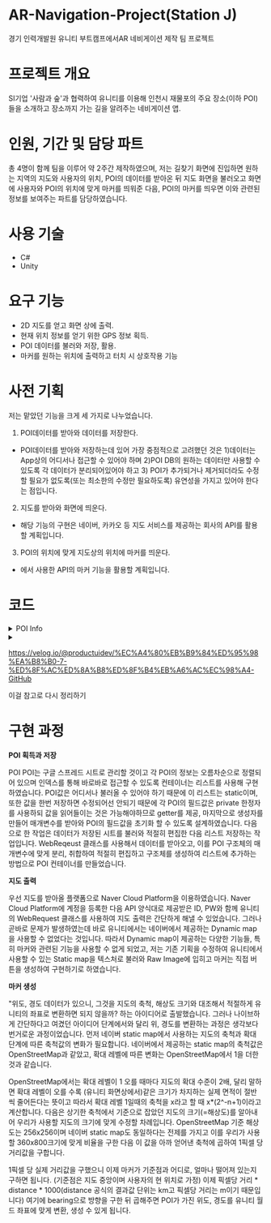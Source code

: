# AR-Navigation-Project(Station J)

경기 인력개발원 유니티 부트캠프에서AR 네비게이션 제작 팀 프로젝트


# 프로젝트 개요

SI기업 '사람과 숲'과 협력하여 유니티를 이용해 인천시 재물포의 주요 장소(이하 POI)들을 소개하고 장소까지 가는 길을 알려주는 네비게이션 앱.

# 인원, 기간 및 담당 파트

총 4명이 함께 팀을 이루어 약 2주간 제작하였으며, 저는 길찾기 화면에 진입하면 원하는 지역의 지도와 사용자의 위치, POI의 데이터를 받아온 뒤 지도 화면을 불러오고 화면에 사용자와 POI의 위치에 맞게 마커를 띄워준 다음, POI의 마커를 띄우면 이와 관련된 정보를 보여주는 파트를 담당하였습니다.

# 사용 기술
- C#
- Unity


# 요구 기능

- 2D 지도를 얻고 화면 상에 출력.
- 현재 위치 정보를 얻기 위한 GPS 정보 획득.
- POI 데이터를 불러와 저장, 활용.
- 마커를 원하는 위치에 출력하고 터치 시 상호작용 기능

# 사전 기획

저는 맡았던 기능을 크게 세 가지로 나누었습니다.

1. POI데이터를 받아와 데이터를 저장한다.
- POI데이터를 받아와 저장하는데 있어 가장 중점적으로 고려했던 것은 1)데이터는 App상의 어디서나 접근할 수 있어야 하며 2)POI DB의 원하는 데이터만 사용할 수 있도록 각 데이터가 분리되어있어야 하고 3) POI가 추가되거나 제거되더라도 수정할 필요가 없도록(또는 최소한의 수정만 필요하도록) 유연성을 가지고 있어야 한다는 점입니다.
   
 2. 지도를 받아와 화면에 띄운다.
- 해당 기능의 구현은 네이버, 카카오 등 지도 서비스를 제공하는 회사의 API를 활용할 계획입니다.
   
 3. POI의 위치에 맞게 지도상의 위치에 마커를 띄운다.
- 에서 사용한 API의 마커 기능을 활용할 계획입니다.

# 코드
<details>
<summary>POI Info</summary>
<br>
   
```
/// <summary>
/// POI 데이터를 저장하는 컨테이너와 POI 데이터를 받아와서 컨테이너에 저장하는 스크립트
/// </summary>
public struct POIData   //저장할 POI의 정보가 담긴 구조체

{
    private int number;
    private string category;
    private string name;
    private double latitude;
    private double longitude;
    private string branch;
    private string address;
    private string description;
    private string eventinformation;


    //생성자로 POI 데이터 담기
    public POIData(int number, string category, string name, string branch, double latitude, double longtitude, string address, string description, string eventinformation)
    {
        this.number = number;
        this.category = category;
        this.name = name;
        this.branch = branch;
        this.description = description;
        this.address = address;
        this.latitude = latitude;
        this.longitude = longtitude;
        this.eventinformation = eventinformation;
    }

    //read only 프로퍼티로 POI 데이터 출력
    public int Number() => number;
    public string Category() => category;
    public string Name() => name;
    public string Branch() => branch;
    public double Latitude() => latitude;
    public double Longitude() => longitude;
    public string Address() => address;
    public string Description() =>description;
    public string Eventinformation() =>eventinformation;
}


public static class POI   // POI데이터는 공유할 것이므로 static, 리스트로 구현
{
    public static List<POIData> datalist = new List<POIData>();
}



public class POI_Info : MonoBehaviour
{
    [Header("POI데이터가 있는 웹 주소")]
    [SerializeField] string POIwebURL;
    [SerializeField] string POIsheetName;
    [SerializeField] string POIrange;

    private void Awake()
    {
        StartCoroutine(requestGetPOI()); // POI 요청 시작
    }
    IEnumerator requestGetPOI()  //인터넷에서 POI 데이터를 받아와 POI.datalist에 저장하는 메서드
    {
        UnityWebRequest WebData = UnityWebRequest.Get($"{POIwebURL}&{POIsheetName}&{POIrange}");

        

        yield return WebData.SendWebRequest();  //POI 정보가 있는 주소로부터 데이터 받아오기 요청

        string json = WebData.downloadHandler.text;  //받아온 데이터를 저장.

        string[] jsonRow = json.Split('\n');    //받아온 데이터를 POI별로 분리.


        string[] splited=new string[jsonRow[0].Length]; //POI의 각각의 정보를 분리할 배열

        for (int i = 0; i < jsonRow.Length; i++)
        {
            jsonRow[i] = jsonRow[i].Replace("\"", string.Empty);    //필요없는 문자 지우기

            if (i % 2 == 0)  //셀 하나에 줄이 두개인 데이터가 있어 두번째 줄을 처리하기 위한 구분. 첫째줄일 경우
            {
                splited = jsonRow[i].Split(',');   // ,를 기준으로 분리

                if (splited.Length > 1 && splited[1] == "") splited[1] = POI.datalist.Last().Category();
                //카테고리의 셀이 병합된 상태라 ""로 나오는 때가 있어 바로 직전의 카테고리 셀로 적용되게끔 처리

            }

            else
            {
                string[] desAndEvent = jsonRow[i].Split(',');   // ,를 기준으로 분리


                if (int.TryParse(splited[0], out int splited_1)
                    &&double.TryParse(splited[5], out double splited_2)
                    && double.TryParse(splited[4], out double splited_3))   //문자열로 받아온 POI의 번호와 위경도를 변환
                {
                    POI.datalist.Add(new POIData(splited_1, splited[1], splited[3], splited[6], splited_2, splited_3, splited[7], desAndEvent[0], desAndEvent[1]));
                    //분리한 POI데이터를 알맞게 분배하여 datalist에 POI데이터 생성

                }
            }
        }


        yield break;

    }

}
```




<details>
<summary>MapRequest</summary>
<br>
   
```
/// <summary>
/// 네이버 지도 API를 사용하여 2D static 지도를 받아와 화면에 출력하는 스크립트
/// </summary>

public class MapRequestManager : MonoBehaviour
{
    [Header("네이버 API를 받기 위한 정보")]
    [SerializeField]string mapBaseURL = "https://naveropenapi.apigw.ntruss.com/map-static/v2/raster"; 
    [SerializeField]string clientID = "r2kal6fto4";
    [SerializeField]string clientPW = "hEidFWsoN8dBnqFCreezcSC5HEE1NuYMNTmboVNz";

    [Header("지도 표시할 캔버스 이미지")]
    [SerializeField] RawImage MapImage;

    [Header("지도정보")]
    int width = 360;
    int height = 800;
    double latitude =0f;
    double longitude =0f;
    [SerializeField]int MapSizeLevel=17;


    [Header("GPS를 받기 위한 정보")]
     GPS gps;

    [Header("마커를 생성하는 스크립트")]
    MarkerInstantiate markerInstantiate;

    void Awake()
    {
        gps=GetComponent<GPS>();
        markerInstantiate = GetComponent<MarkerInstantiate>();
        MapImage = MapImage.gameObject.GetComponent<RawImage>();

        gps.Request();  //GPS 클래스의 request 메서드를 호출. 사용자에게서 GPS 권한을 받아오고 수락시 location service 실행

        MapSizeLevel = Mathf.Clamp(MapSizeLevel, 1, 20);    //지도의 확대 레벨을 1~20 사이로 제한

    }


    private void Start()
    {
        StartCoroutine(MapAPIRequest());    //지도를 띄우고 마커생성을 요청하는 코루틴
    }
    IEnumerator MapAPIRequest()     //네이버 지도 API를 받아와 MapImage에 표시하는 메서드
    {
        yield return new WaitUntil(() => POI.datalist.Count > 0);   //POI 데이터를 받아올 때 까지 대기


        if (!gps.GetMyLocation(ref latitude, ref longitude))     //GPS를 받아올 수 있다면 위도, 경도를 현재 위치로 설정
        {
            latitude = 37.466480f;
            longitude = 126.657566f;     //그렇지 않다면 재물포역으로
        }


        POI.datalist.Add(new POIData(0, "-", "MyLocation", "-", latitude, longitude, "-", "-", "-"));   //마커 생성을 위해 현재위치 데이터를 POI에 추가

        for (int i = 0; i < POI.datalist.Count; i++)    //POI datalist 리스트를 불러와 마커 배치
        {
            markerInstantiate.MarkerMake(width, height, MapSizeLevel, latitude, longitude, POI.datalist[i]);
        }



        string APIrequestURL = mapBaseURL + $"?w={width}&h={height}&center={longitude},{latitude}&level={MapSizeLevel}"+
            $"&scale=2&format=png";     //지도 API를 받아오기 위한 요청


        UnityWebRequest req = UnityWebRequestTexture.GetTexture(APIrequestURL);     //요청한 API대로 지도 텍스처를 받아온다.
        req.SetRequestHeader("X-NCP-APIGW-API-KEY-ID", clientID);       //발급받은 ID
        req.SetRequestHeader("X-NCP-APIGW-API-KEY", clientPW);          //발급받은 PW


        yield return req.SendWebRequest();  //API요청


        MapImage.texture = DownloadHandlerTexture.GetContent(req);  //MapImage에 받아온 지도의 텍스처 입히기

        switch (req.result)     //받아오는데 성공시 종료. 실패할 경우 디버그로그(임시)로 실패원인 출력
        {
            case UnityWebRequest.Result.Success: yield break;
            case UnityWebRequest.Result.ConnectionError: Debug.Log("Connection Error"); yield break;
            case UnityWebRequest.Result.ProtocolError: Debug.Log("Protocol Error"); yield break;
            case UnityWebRequest.Result.DataProcessingError: Debug.Log("DataProcessing Error"); yield break;
        }

    }


}
```
</details>



</details>

<details>
<summary></summary>
<br>

```
 
    /// <summary>
    /// 마커가 배치될 위치를 정하고 마커를 생성하는 스크립트
    /// </summary>

    Vector2 point = new();  //마커가 생성될 위치

    [SerializeField] GameObject Marker;     // 마커 프리팹

    BubbleState MarkersbubbleState;     //마커 프리팹의 스크립트 컴포넌트

    public void MarkerMake(int width, int height, float Level, double latitude, double longitude, POIData poidata)    //    마커를 생성하는 메서드.
    {
            float Lv1size = 156_543;    //줌 레벨 1의 픽셀당 미터

            float perPixel = Lv1size / Mathf.Pow(2, Level + 1);     //1단계마다 절반씩 줄어들며, openstreetmap 기준이므로 네이버맵에 맞게 1단계 더 올린다.

            float defaulte = 256f;      //픽셀당 미터 값의 기준 해상도는 256x256.

            float widthPer = defaulte / width;
            float heightPer = defaulte / height;        //기준해상도 대비 지도의 해상도 비율


            float inUnityPerPixel = widthPer * heightPer * perPixel;    //지도 해상도의 픽셀당 미터값


            float distance = (float)distanceInKilometerByHaversine(latitude, longitude, poidata.Latitude(), poidata.Longitude());     //기준점과 마커와의 실제 거리 재기

            float bearing = bearingP1toP2(latitude, longitude, poidata.Latitude(), poidata.Longitude());    //기준점과 마커와의 방위각 재기


            distance = 1000 * distance / inUnityPerPixel;  // 실제 거리를 유니티 지도상에서 몇 픽셀만큼 그려야 하는지 계산


            Vector2 direction = new Vector2(Mathf.Sin(bearing * Mathf.Deg2Rad), Mathf.Cos(bearing * Mathf.Deg2Rad));    //방위각을 이용해 마커가 놓일 방향을 정하기


            point = new Vector2(0, 0) + direction.normalized *  distance;     //노멀라이즈로 방향만 정한 뒤, distance만큼 떨어진 거리에 마커를 띄운다.


            if(GameObject.Find("Marker_" + poidata.Number()) == null)       //이 POI 마커가 아직 없다면
            {
                Marker = Instantiate(Marker, point, quaternion.identity);   //point 위치에 마커를 생성한다.
                MarkersbubbleState = Marker.GetComponent<BubbleState>();    //마커의 BubbleState 컴포넌트를 받아
                MarkersbubbleState.thisData = poidata;                      //POI 데이터를 마커에 넣는다.
                Marker.name = "Marker_" + poidata.Number();                 //마커의 이름을 설정한다.
                Marker.transform.SetParent(GameObject.Find("StaticMapImage").transform, false);     //지도의 위치 변화에 따라갈 수 있도록 자식으로 넣는다.
                MarkersbubbleState.MarkerStart();   //마커의 설정 시작
            }
            else GameObject.Find("Marker_" + poidata.Number()).transform.localPosition = point;     //이미 마커가 있다면 위치만 바꾼다.
    }
```
</details>



https://velog.io/@productuidev/%EC%A4%80%EB%B9%84%ED%95%98%EA%B8%B0-7-%ED%8F%AC%ED%8A%B8%ED%8F%B4%EB%A6%AC%EC%98%A4-GitHub

이걸 참고로 다시 정리하기

# 구현 과정

**POI 획득과 저장**

POI POI는 구글 스프레드 시트로 관리할 것이고 각 POI의 정보는 오름차순으로 정렬되어 있으며 인덱스를 통해 바로바로 접근할 수 있도록 컨테이너는 리스트를 사용해 구현하였습니다. POI값은 어디서나 불러올 수 있어야 하기 때문에 이 리스트는 static이며, 또한 값을 한번 저장하면 수정되어선 안되기 때문에 각 POI의 필드값은 private 한정자를 사용하되 값을 읽어들이는 것은 가능해야하므로 getter를 제공, 마지막으로 생성자를 만들어 매개변수를 받아와 POI의 필드값을 초기화 할 수 있도록 설계하였습니다.
다음으로 한 작업은 데이터가 저장된 시트를 불러와 적절히 편집한 다음 리스트 저장하는 작업입니다. WebReqeust 클래스를 사용해서 데이터를 받아오고, 이를 POI 구조체의 매개변수에 맞게 분리, 취합하여 적절히 편집하고 구조체를 생성하여 리스트에 추가하는 방법으로 POI 컨테이너를 만들었습니다.


**지도 출력**

우선 지도를 받아올 플랫폼으로 Naver Cloud Platform을 이용하였습니다. Naver Cloud Platform에 계정을 등록한 다음 API 양식대로 제공받은 ID, PW와 함께 유니티의 WebRequest 클래스를 사용하여 지도 출력은 간단하게 해낼 수 있었습니다.
그러나 곧바로 문제가 발생하였는데 바로 유니티에서는 네이버에서 제공하는 Dynamic map을 사용할 수 없었다는 것입니다. 따라서 Dynamic map이 제공하는 다양한 기능들, 특히 마커와 관련된 기능을 사용할 수 없게 되었고, 저는 기존 기획을 수정하여 유니티에서 사용할 수 있는 Static map을 텍스처로 불러와 Raw Image에 입히고 마커는 직접 버튼을 생성하여 구현하기로 하였습니다.


**마커 생성**

"위도, 경도 데이터가 있으니, 그것을 지도의 축척, 해상도 크기와 대조해서 적절하게 유니티의 좌표로 변환하면 되지 않을까? 하는 아이디어로 출발했습니다. 그러나 나이브하게 간단하다고 여겼던 아이디어 단계에서와 달리 위, 경도를 변환하는 과정은 생각보다 번거로운 과정이었습니다.
먼저 네이버 static map에서 사용하는 지도의 축척과 확대 단계에 따른 축척값의 변화가 필요합니다. 네이버에서 제공하는 static map의 축척값은 OpenStreetMap과 같았고, 확대 레벨에 따른 변화는 OpenStreetMap에서 1을 더한 것과 같습니다.

OpenStreetMap에서는 확대 레벨이 1 오를 때마다 지도의 확대 수준이 2배, 달리 말하면 확대 레벨이 오를 수록 (유니티 화면상에서)같은 크기가 차지하는 실제 면적이 절반씩 줄어든다는 뜻이고 따라서 확대 레벨 1일때의 축척을 x라고 할 때 x*(2^-n+1)이라고 계산합니다.
다음은 상기한 축척에서 기준으로 잡았던 지도의 크기(=해상도)를 알아내어 우리가 사용할 지도의 크기에 맞게 수정할 차례입니다. OpenStreetMap 기준 해상도는 256x256이며 네이버 static map도 동일하다는 전제를 가지고 이를 우리가 사용할 360x800크기에 맞게 비율을 구한 다음 이 값을 아까 얻어낸 축척에 곱하여 1픽셀 당 거리값을 구합니다.

1픽셀 당 실제 거리값을 구했으니 이제 마커가 기준점과 어디로, 얼마나 떨어져 있는지 구하면 됩니다. (기준점은 지도 중앙이며 사용자의 현 위치로 가정)
이제 픽셀당 거리 * distance * 1000(distance 공식의 결과값 단위는 km고 픽셀당 거리는 m이기 때문입니다) 여기에 bearing으로 방향을 구한 뒤 곱해주면 POI가 가진 위도, 경도를 유니티 월드 좌표에 맞게 변환, 생성 수 있게 됩니다.
